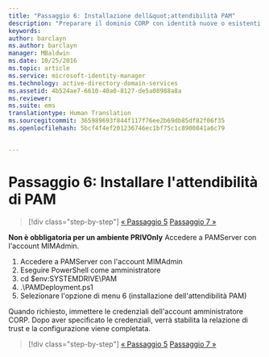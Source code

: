 ```yaml
---
title: "Passaggio 6: Installazione dell&quot;attendibilità PAM"
description: "Preparare il dominio CORP con identità nuove o esistenti da gestire con Privileged Identity Manager tramite gli script"
keywords: 
author: barclayn
ms.author: barclayn
manager: MBaldwin
ms.date: 10/25/2016
ms.topic: article
ms.service: microsoft-identity-manager
ms.technology: active-directory-domain-services
ms.assetid: 4b524ae7-6610-40a0-8127-de5a08988a8a
ms.reviewer: 
ms.suite: ems
translationtype: Human Translation
ms.sourcegitcommit: 365989693f844f117f76ee2b69db85df82f06f35
ms.openlocfilehash: 5bcf4f4ef201236746ec1bf75c1c8900841a6c79


---
```


# <a name="step-6-set-up-the-pam-trust"></a>Passaggio 6: Installare l'attendibilità di PAM

>[!div class="step-by-step"]
[« Passaggio 5](sp1-step5-configuring-pam.md)
[Passaggio 7 »](sp1-step7-setup-sidhistory-sidfiltering.md)

**Non è obbligatoria per un ambiente PRIVOnly** Accedere a PAMServer con l'account MIMAdmin.

1. Accedere a PAMServer con l'account MIMAdmin
2. Eseguire PowerShell come amministratore
3. cd $env:SYSTEMDRIVE\PAM
4. .\PAMDeployment.ps1
5. Selezionare l'opzione di menu 6 (installazione dell'attendibilità PAM)

  Quando richiesto, immettere le credenziali dell'account amministratore CORP. Dopo aver specificato le credenziali, verrà stabilita la relazione di trust e la configurazione viene completata.

>[!div class="step-by-step"]
[« Passaggio 5](sp1-step5-configuring-pam.md)
[Passaggio 7 »](sp1-step7-setup-sidhistory-sidfiltering.md)



<!--HONumber=Nov16_HO2-->


